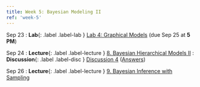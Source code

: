 ```yaml
---
title: Week 5: Bayesian Modeling II
ref: 'week-5'
---
```

Sep 23
: **Lab**{: .label .label-lab } [Lab 4: Graphical Models](https://data102.datahub.berkeley.edu/hub/user-redirect/git-pull?repo=https%3A%2F%2Fgithub.com%2Fds-102%2Ffa24-materials&urlpath=lab%2Ftree%2Ffa24-materials%2Flab%2Flab04%2Flab04.ipynb&branch=main) (due Sep 25 at **5 PM**)

Sep 24
: **Lecture**{: .label .label-lecture } [8. Bayesian Hierarchical Models II](lecture/lec08)
: **Discussion**{: .label .label-disc } [Discussion 4](https://drive.google.com/file/d/11C4p_L4XhOfSJw0GtrIYLmYRnFptOiii/view?usp=sharing) ([Answers](https://drive.google.com/file/d/1zOTqxldN_Qozuv8hMDsSVJP-YGmsh8Dl/view?usp=sharing))

Sep 26
: **Lecture**{: .label .label-lecture } [9. Bayesian Inference with Sampling](lecture/lec09)
